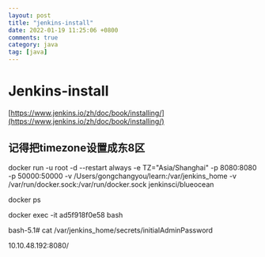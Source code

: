 ```yaml
---
layout: post
title: "jenkins-install"
date: 2022-01-19 11:25:06 +0800
comments: true
category: java
tag: [java]
---
```




#  Jenkins-install

[https://www.jenkins.io/zh/doc/book/installing/](https://www.jenkins.io/zh/doc/book/installing/)

## 记得把timezone设置成东8区
docker run -u root -d  --restart always -e TZ="Asia/Shanghai" -p 8080:8080 -p 50000:50000 -v /Users/gongchangyou/learn:/var/jenkins_home -v /var/run/docker.sock:/var/run/docker.sock jenkinsci/blueocean 



docker ps

docker exec -it  ad5f918f0e58 bash

bash-5.1# cat /var/jenkins_home/secrets/initialAdminPassword 

10.10.48.192:8080/